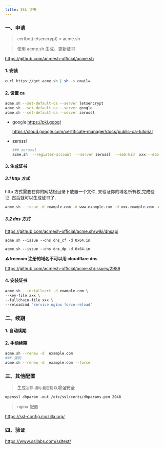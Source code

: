 ```yaml
---
title: SSL 证书
---
```


### 一、申请

> certbot(letsencrypt) > acme.sh

> 使用 acme.sh 生成、更新证书

https://github.com/acmesh-official/acme.sh

#### 1. 安装

```bash
curl https://get.acme.sh | sh -s email=
```

#### 2. 设置 ca

```bash
acme.sh --set-default-ca --server letsencrypt
acme.sh --set-default-ca --server google
acme.sh --set-default-ca --server zerossl
```

- google https://pki.goog/

  https://cloud.google.com/certificate-manager/docs/public-ca-tutorial

- zerossl

  ```bash
  ### zerossl
  acme.sh  --register-account  --server zerossl  --eab-kid  xxx --eab-hmac-key xxx
  ```

#### 3. 生成证书

##### 3.1 http 方式

http 方式需要在你的网站根目录下放置一个文件, 来验证你的域名所有权,完成验证. 然后就可以生成证书了.

```bash
acme.sh --issue -d example.com -d www.example.com -d xxx.example.com -w /home/wwwroot/example.com
```

##### 3.2 dns 方式

https://github.com/acmesh-official/acme.sh/wiki/dnsapi

```
acme.sh --issue --dns dns_cf -d 0x64.in

acme.sh --issue --dns dns_dp -d 0x64.in
```

**⚠freenom 注册的域名不可以用 cloudflare dns**

https://github.com/acmesh-official/acme.sh/issues/2989

#### 4. 安装证书

```bash
acme.sh --installcert -d example.com \
--key-file xxx \
--fullchain-file xxx \
--reloadcmd "service nginx force-reload"
```

### 二、续期

#### 1. 自动续期

#### 2. 手动续期

```bash
acme.sh --renew -d  example.com
### 强制
acme.sh --renew -d  example.com --force
```

### 三、其他配置

> 生成`迪菲-赫尔曼密钥`以增强安全

```shell
openssl dhparam -out /etc/ssl/certs/dhparams.pem 2048
```

> nginx 配置

https://ssl-config.mozilla.org/

### 四、验证

https://www.ssllabs.com/ssltest/
